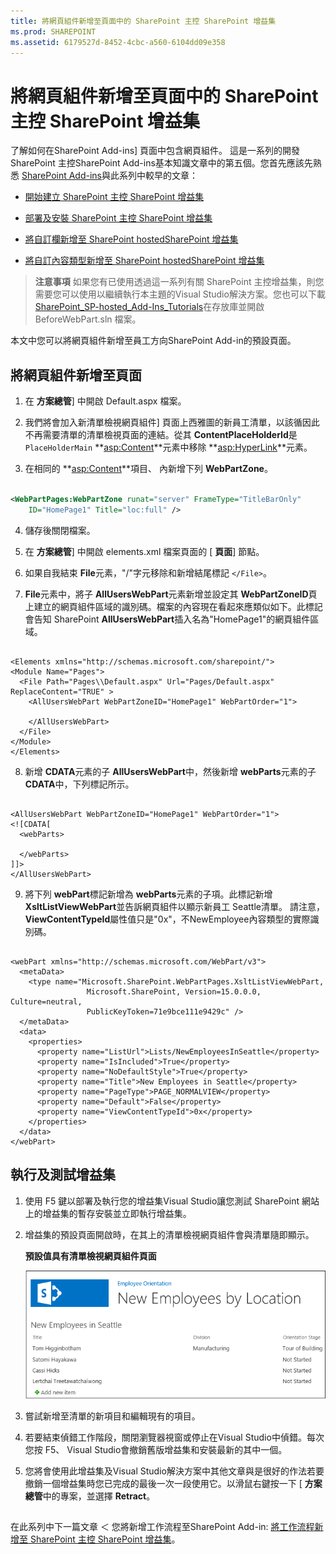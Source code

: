 ```yaml
---
title: 將網頁組件新增至頁面中的 SharePoint 主控 SharePoint 增益集
ms.prod: SHAREPOINT
ms.assetid: 6179527d-8452-4cbc-a560-6104dd09e358
---
```



# 將網頁組件新增至頁面中的 SharePoint 主控 SharePoint 增益集
了解如何在SharePoint Add-ins] 頁面中包含網頁組件。
這是一系列的開發 SharePoint 主控SharePoint Add-ins基本知識文章中的第五個。您首先應該先熟悉 [SharePoint Add-ins](sharepoint-add-ins.md)與此系列中較早的文章：
  
    
    


-  [開始建立 SharePoint 主控 SharePoint 增益集](get-started-creating-sharepoint-hosted-sharepoint-add-ins.md)
    
  
-  [部署及安裝 SharePoint 主控 SharePoint 增益集](deploy-and-install-a-sharepoint-hosted-sharepoint-add-in.md)
    
  
-  [將自訂欄新增至 SharePoint hostedSharePoint 增益集](add-custom-columns-to-a-sharepoint-hostedsharepoint-add-in.md)
    
  
-  [將自訂內容類型新增至 SharePoint hostedSharePoint 增益集](add-a-custom-content-type-to-a-sharepoint-hostedsharepoint-add-in.md)
    
  

> **注意事項**
> 如果您有已使用透過這一系列有關 SharePoint 主控增益集，則您需要您可以使用以繼續執行本主題的Visual Studio解決方案。您也可以下載 [SharePoint_SP-hosted_Add-Ins_Tutorials](https://github.com/OfficeDev/SharePoint_SP-hosted_Add-Ins_Tutorials)在存放庫並開啟 BeforeWebPart.sln 檔案。
  
    
    

本文中您可以將網頁組件新增至員工方向SharePoint Add-in的預設頁面。
## 將網頁組件新增至頁面


  
    
    

1. 在 **方案總管**] 中開啟 Default.aspx 檔案。
    
  
2. 我們將會加入新清單檢視網頁組件] 頁面上西雅圖的新員工清單，以該循因此不再需要清單的清單檢視頁面的連結。從其 **ContentPlaceHolderId**是 `PlaceHolderMain` **<asp:Content>**元素中移除 **<asp:HyperLink>**元素。
    
  
3. 在相同的 **<asp:Content>**項目、 內新增下列 **WebPartZone**。
    
  ```XML
  
<WebPartPages:WebPartZone runat="server" FrameType="TitleBarOnly"
      ID="HomePage1" Title="loc:full" />

  ```

4. 儲存後關閉檔案。
    
  
5. 在 **方案總管**] 中開啟 elements.xml 檔案頁面的 [ **頁面**] 節點。
    
  
6. 如果自我結束 **File**元素，"/"字元移除和新增結尾標記 `</File>`。
    
  
7. **File**元素中，將子 **AllUsersWebPart**元素新增並設定其 **WebPartZoneID**頁上建立的網頁組件區域的識別碼。檔案的內容現在看起來應類似如下。此標記會告知 SharePoint **AllUsersWebPart**插入名為"HomePage1"的網頁組件區域。
    
  ```
  
<Elements xmlns="http://schemas.microsoft.com/sharepoint/">
  <Module Name="Pages">
    <File Path="Pages\\Default.aspx" Url="Pages/Default.aspx" ReplaceContent="TRUE" >
      <AllUsersWebPart WebPartZoneID="HomePage1" WebPartOrder="1">

      </AllUsersWebPart>
    </File>
  </Module>
</Elements>

  ```

8. 新增 **CDATA**元素的子 **AllUsersWebPart**中，然後新增 **webParts**元素的子 **CDATA**中，下列標記所示。
    
  ```
  
<AllUsersWebPart WebPartZoneID="HomePage1" WebPartOrder="1">
  <![CDATA[
    <webParts>

    </webParts>
  ]]>
</AllUsersWebPart>
  ```

9. 將下列 **webPart**標記新增為 **webParts**元素的子項。此標記新增 **XsltListViewWebPart**並告訴網頁組件以顯示新員工 Seattle清單。 請注意， **ViewContentTypeId**屬性值只是"0x"，不NewEmployee內容類型的實際識別碼。
    
  ```
  
  <webPart xmlns="http://schemas.microsoft.com/WebPart/v3">
    <metaData>
      <type name="Microsoft.SharePoint.WebPartPages.XsltListViewWebPart, 
                   Microsoft.SharePoint, Version=15.0.0.0, Culture=neutral, 
                   PublicKeyToken=71e9bce111e9429c" />
    </metaData>
    <data>
      <properties>
        <property name="ListUrl">Lists/NewEmployeesInSeattle</property>
        <property name="IsIncluded">True</property>
        <property name="NoDefaultStyle">True</property>
        <property name="Title">New Employees in Seattle</property>
        <property name="PageType">PAGE_NORMALVIEW</property>
        <property name="Default">False</property>
        <property name="ViewContentTypeId">0x</property>
      </properties>
    </data>
  </webPart>
  ```


## 執行及測試增益集


  
    
    

1. 使用 F5 鍵以部署及執行您的增益集Visual Studio讓您測試 SharePoint 網站上的增益集的暫存安裝並立即執行增益集。
    
  
2. 增益集的預設頁面開啟時，在其上的清單檢視網頁組件會與清單隨即顯示。
    
   **預設值具有清單檢視網頁組件頁面**

  

     ![網頁組件中顯示 [西雅圖新進員工] 清單之增益集的預設頁面。](images/31e8e4b1-e2e6-416b-b360-9979a1f16fc7.PNG)
  

    
    
  
3. 嘗試新增至清單的新項目和編輯現有的項目。
    
  
4. 若要結束偵錯工作階段，關閉瀏覽器視窗或停止在Visual Studio中偵錯。每次您按 F5、 Visual Studio會撤銷舊版增益集和安裝最新的其中一個。
    
  
5. 您將會使用此增益集及Visual Studio解決方案中其他文章與是很好的作法若要撤銷一個增益集時您已完成的最後一次一段使用它。以滑鼠右鍵按一下 [ **方案總管**中的專案，並選擇 **Retract**。
    
  

## 
<a name="Nextsteps"> </a>

在此系列中下一篇文章 ＜ 您將新增工作流程至SharePoint Add-in:  [將工作流程新增至 SharePoint 主控 SharePoint 增益集](add-a-workflow-to-a-sharepoint-hosted-sharepoint-add-in.md)。
  
    
    

